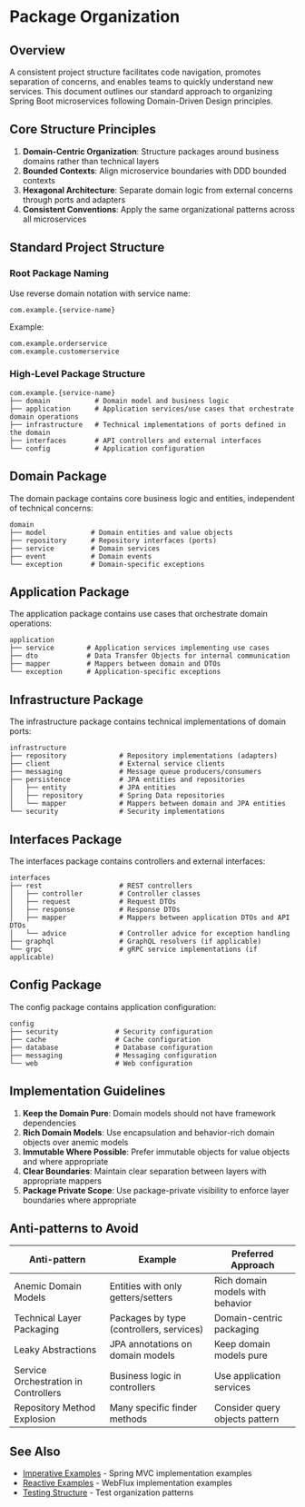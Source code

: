 # Package Organization

## Overview

A consistent project structure facilitates code navigation, promotes separation of concerns, and enables teams to quickly understand new services. This document outlines our standard approach to organizing Spring Boot microservices following Domain-Driven Design principles.

## Core Structure Principles

1. **Domain-Centric Organization**: Structure packages around business domains rather than technical layers
2. **Bounded Contexts**: Align microservice boundaries with DDD bounded contexts
3. **Hexagonal Architecture**: Separate domain logic from external concerns through ports and adapters
4. **Consistent Conventions**: Apply the same organizational patterns across all microservices

## Standard Project Structure

### Root Package Naming

Use reverse domain notation with service name:

```
com.example.{service-name}
```

Example:
```
com.example.orderservice
com.example.customerservice
```

### High-Level Package Structure

```
com.example.{service-name}
├── domain           # Domain model and business logic
├── application      # Application services/use cases that orchestrate domain operations
├── infrastructure   # Technical implementations of ports defined in the domain
├── interfaces       # API controllers and external interfaces
└── config           # Application configuration
```

## Domain Package

The domain package contains core business logic and entities, independent of technical concerns:

```
domain
├── model           # Domain entities and value objects
├── repository      # Repository interfaces (ports)
├── service         # Domain services
├── event           # Domain events
└── exception       # Domain-specific exceptions
```

## Application Package

The application package contains use cases that orchestrate domain operations:

```
application
├── service        # Application services implementing use cases
├── dto            # Data Transfer Objects for internal communication
├── mapper         # Mappers between domain and DTOs
└── exception      # Application-specific exceptions
```

## Infrastructure Package

The infrastructure package contains technical implementations of domain ports:

```
infrastructure
├── repository             # Repository implementations (adapters)
├── client                 # External service clients
├── messaging              # Message queue producers/consumers
├── persistence            # JPA entities and repositories
│   ├── entity             # JPA entities 
│   ├── repository         # Spring Data repositories
│   └── mapper             # Mappers between domain and JPA entities
└── security               # Security implementations
```

## Interfaces Package

The interfaces package contains controllers and external interfaces:

```
interfaces
├── rest                   # REST controllers
│   ├── controller         # Controller classes
│   ├── request            # Request DTOs
│   ├── response           # Response DTOs
│   ├── mapper             # Mappers between application DTOs and API DTOs
│   └── advice             # Controller advice for exception handling
├── graphql                # GraphQL resolvers (if applicable)
└── grpc                   # gRPC service implementations (if applicable)
```

## Config Package

The config package contains application configuration:

```
config
├── security              # Security configuration
├── cache                 # Cache configuration
├── database              # Database configuration
├── messaging             # Messaging configuration
└── web                   # Web configuration
```

## Implementation Guidelines

1. **Keep the Domain Pure**: Domain models should not have framework dependencies
2. **Rich Domain Models**: Use encapsulation and behavior-rich domain objects over anemic models
3. **Immutable Where Possible**: Prefer immutable objects for value objects and where appropriate
4. **Clear Boundaries**: Maintain clear separation between layers with appropriate mappers
5. **Package Private Scope**: Use package-private visibility to enforce layer boundaries where appropriate

## Anti-patterns to Avoid

| Anti-pattern | Example | Preferred Approach |
|--------------|---------|-------------------|
| Anemic Domain Models | Entities with only getters/setters | Rich domain models with behavior |
| Technical Layer Packaging | Packages by type (controllers, services) | Domain-centric packaging |
| Leaky Abstractions | JPA annotations on domain models | Keep domain models pure |
| Service Orchestration in Controllers | Business logic in controllers | Use application services |
| Repository Method Explosion | Many specific finder methods | Consider query objects pattern |

## See Also

- [Imperative Examples](./Imperative-Examples.md) - Spring MVC implementation examples
- [Reactive Examples](./Reactive-Examples.md) - WebFlux implementation examples
- [Testing Structure](./Testing-Structure.md) - Test organization patterns